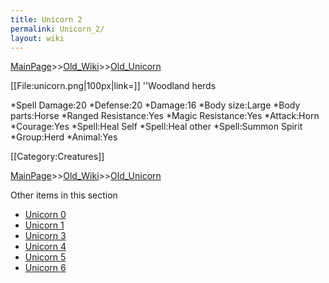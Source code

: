```yaml
---
title: Unicorn 2
permalink: Unicorn_2/
layout: wiki
---
```


[MainPage](/keeperrl_wiki/ "wikilink")>>[Old_Wiki](/keeperrl_wiki/Old_Wiki "wikilink")>>[Old_Unicorn](/keeperrl_wiki/Old_Unicorn "wikilink")

[[File:unicorn.png|100px|link=]] ''Woodland herds

*Spell Damage:20
*Defense:20
*Damage:16
*Body size:Large
*Body parts:Horse
*Ranged Resistance:Yes
*Magic Resistance:Yes
*Attack:Horn
*Courage:Yes
*Spell:Heal Self
*Spell:Heal other
*Spell:Summon Spirit
*Group:Herd
*Animal:Yes

[[Category:Creatures]]

[MainPage](/keeperrl_wiki/ "wikilink")>>[Old_Wiki](/keeperrl_wiki/Old_Wiki "wikilink")>>[Old_Unicorn](/keeperrl_wiki/Old_Unicorn "wikilink")

Other items in this section
-    [Unicorn 0](/keeperrl_wiki/Unicorn_0 "wikilink")
-    [Unicorn 1](/keeperrl_wiki/Unicorn_1 "wikilink")
-    [Unicorn 3](/keeperrl_wiki/Unicorn_3 "wikilink")
-    [Unicorn 4](/keeperrl_wiki/Unicorn_4 "wikilink")
-    [Unicorn 5](/keeperrl_wiki/Unicorn_5 "wikilink")
-    [Unicorn 6](/keeperrl_wiki/Unicorn_6 "wikilink")
